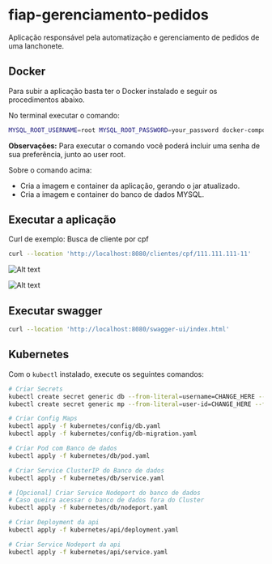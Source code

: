 # fiap-gerenciamento-pedidos

Aplicação responsável pela automatização e gerenciamento de pedidos de uma lanchonete.

## Docker
Para subir a aplicação basta ter o Docker instalado e seguir os procedimentos abaixo.

No terminal executar o comando:
```sh
MYSQL_ROOT_USERNAME=root MYSQL_ROOT_PASSWORD=your_password docker-compose up --build
```
**Observações:**
Para executar o comando você poderá incluir uma senha de sua preferência, junto ao user root.

Sobre o comando acima:
- Cria a imagem e container da aplicação, gerando o jar atualizado.
- Cria a imagem e container do banco de dados MYSQL.

## Executar a aplicação

Curl de exemplo: Busca de cliente por cpf
```sh
curl --location 'http://localhost:8080/clientes/cpf/111.111.111-11'
```

  ![Alt text](https://github.com/Everton91Almeida/fiap-gerenciamento-pedidos/blob/develop/docs/assets/Exemplo_imagem_banco.png?raw=true)
  
  ![Alt text](https://github.com/Everton91Almeida/fiap-gerenciamento-pedidos/blob/develop/docs/assets/Exemplo_imagem_endpoint.png?raw=true)

## Executar swagger
```sh
curl --location 'http://localhost:8080/swagger-ui/index.html'
```

## Kubernetes

Com o `kubectl` instalado, execute os seguintes comandos:

```bash
# Criar Secrets
kubectl create secret generic db --from-literal=username=CHANGE_HERE --from-literal=password=CHANGE_HERE
kubectl create secret generic mp --from-literal=user-id=CHANGE_HERE --from-literal=external-id=CHANGE_HERE --from-literal=token=CHANGE_HERE

# Criar Config Maps
kubectl apply -f kubernetes/config/db.yaml
kubectl apply -f kubernetes/config/db-migration.yaml

# Criar Pod com Banco de dados
kubectl apply -f kubernetes/db/pod.yaml

# Criar Service ClusterIP do Banco de dados
kubectl apply -f kubernetes/db/service.yaml

# [Opcional] Criar Service Nodeport do banco de dados
# Caso queira acessar o banco de dados fora do Cluster
kubectl apply -f kubernetes/db/nodeport.yaml

# Criar Deployment da api
kubectl apply -f kubernetes/api/deployment.yaml

# Criar Service Nodeport da api
kubectl apply -f kubernetes/api/service.yaml
```
